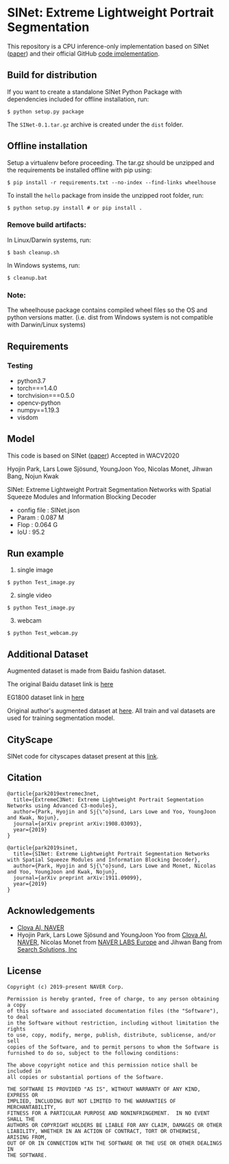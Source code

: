# SINet: Extreme Lightweight Portrait Segmentation

This repository is a CPU inference-only implementation based on SINet ([paper](https://arxiv.org/abs/1911.09099)) and their official GitHub [code implementation](https://github.com/clovaai/ext_portrait_segmentation).

## Build for distribution

If you want to create a standalone SINet Python Package with dependencies included for offline installation, run:

```shell
$ python setup.py package
```

The `SINet-0.1.tar.gz` archive is created under the `dist` folder.

## Offline installation

Setup a virtualenv before proceeding. The tar.gz should be unzipped and the requirements be installed offline with pip using:

```shell
$ pip install -r requirements.txt --no-index --find-links wheelhouse
```

To install the `hello` package from inside the unzipped root folder, run:

```shell
$ python setup.py install # or pip install .
```

### Remove build artifacts:

In Linux/Darwin systems, run:

```shell
$ bash cleanup.sh
```

In Windows systems, run:

```shell
$ cleanup.bat
```

### Note:

The wheelhouse package contains compiled wheel files so the OS and python versions matter. (i.e. dist from Windows system is not compatible with Darwin/Linux systems)

## Requirements

### Testing

-   python3.7
-   torch===1.4.0
-   torchvision===0.5.0
-   opencv-python
-   numpy==1.19.3
-   visdom

## Model

This code is based on SINet ([paper](https://arxiv.org/abs/1911.09099)) Accepted in WACV2020

Hyojin Park, Lars Lowe Sjösund, YoungJoon Yoo, Nicolas Monet, Jihwan Bang, Nojun Kwak

SINet: Extreme Lightweight Portrait Segmentation Networks with Spatial Squeeze Modules and Information Blocking Decoder

-   config file : SINet.json
-   Param : 0.087 M
-   Flop : 0.064 G
-   IoU : 95.2

## Run example

1.  single image

```shell
$ python Test_image.py
```

2.  single video

```shell
$ python Test_image.py
```

3.  webcam

```shell
$ python Test_webcam.py
```

## Additional Dataset

Augmented dataset is made from Baidu fashion dataset.

The original Baidu dataset link is [here](http://www.cbsr.ia.ac.cn/users/ynyu/dataset/)

EG1800 dataset link in [here](https://drive.google.com/file/d/18xM3jU2dSp1DiDqEM6PVXattNMZvsX4z/view?usp=sharing)

Original author's augmented dataset at [here](https://drive.google.com/file/d/1zkh7gAhWwoX1nR5GzTzBziG8tgTKtr73/view?usp=sharing).
All train and val datasets are used for training segmentation model.

## CityScape

SINet code for cityscapes dataset present at this [link](https://github.com/clovaai/c3_sinet).

## Citation

```shell
@article{park2019extremec3net,
  title={ExtremeC3Net: Extreme Lightweight Portrait Segmentation Networks using Advanced C3-modules},
  author={Park, Hyojin and Sj{\"o}sund, Lars Lowe and Yoo, YoungJoon and Kwak, Nojun},
  journal={arXiv preprint arXiv:1908.03093},
  year={2019}
}

@article{park2019sinet,
  title={SINet: Extreme Lightweight Portrait Segmentation Networks with Spatial Squeeze Modules and Information Blocking Decoder},
  author={Park, Hyojin and Sj{\"o}sund, Lars Lowe and Monet, Nicolas and Yoo, YoungJoon and Kwak, Nojun},
  journal={arXiv preprint arXiv:1911.09099},
  year={2019}
}
```

## Acknowledgements

-   [Clova AI, NAVER](https://github.com/clovaai)
-   Hyojin Park, Lars Lowe Sjösund and YoungJoon Yoo from  [Clova AI, NAVER](https://clova.ai/en/research/research-areas.html),
    Nicolas Monet from [NAVER LABS Europe](https://europe.naverlabs.com/)
    and Jihwan Bang from [Search Solutions, Inc](https://www.searchsolutions.co.kr/)

## License

    Copyright (c) 2019-present NAVER Corp.

    Permission is hereby granted, free of charge, to any person obtaining a copy
    of this software and associated documentation files (the "Software"), to deal
    in the Software without restriction, including without limitation the rights
    to use, copy, modify, merge, publish, distribute, sublicense, and/or sell
    copies of the Software, and to permit persons to whom the Software is
    furnished to do so, subject to the following conditions:

    The above copyright notice and this permission notice shall be included in
    all copies or substantial portions of the Software.

    THE SOFTWARE IS PROVIDED "AS IS", WITHOUT WARRANTY OF ANY KIND, EXPRESS OR
    IMPLIED, INCLUDING BUT NOT LIMITED TO THE WARRANTIES OF MERCHANTABILITY,
    FITNESS FOR A PARTICULAR PURPOSE AND NONINFRINGEMENT.  IN NO EVENT SHALL THE
    AUTHORS OR COPYRIGHT HOLDERS BE LIABLE FOR ANY CLAIM, DAMAGES OR OTHER
    LIABILITY, WHETHER IN AN ACTION OF CONTRACT, TORT OR OTHERWISE, ARISING FROM,
    OUT OF OR IN CONNECTION WITH THE SOFTWARE OR THE USE OR OTHER DEALINGS IN
    THE SOFTWARE.
